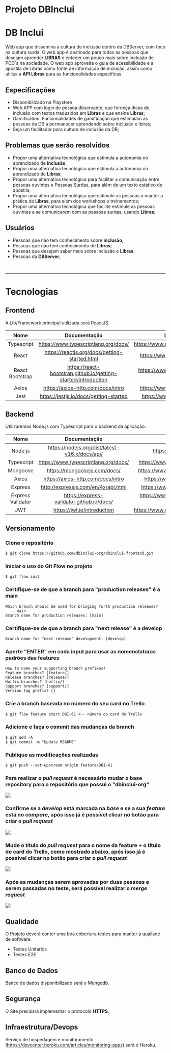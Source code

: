 # Projeto DBInclui

# **DB Inclui**

Web app que dissemina a cultura de inclusão dentro da DBServer, com foco na cultura surda. O web app é destinado para todas as pessoas que desejam aprender **LIBRAS** e enteder um pouco mais sobre inclusão de PCD`s na sociedade. O web app aproveita o guia de acessibilidade e a apostila de Libras como fonte de informação de inclusão, assim como utiliza a **API Libras** para as funcionalidades específicas.

## Especificações

- Disponibilizado na Playstore
- Web APP com login de pessoa dbservante, que forneça dicas de inclusão com textos traduzidos em **Libras** e que ensine **Libras**;
- Gamification: Funcionalidades de gamificação que estimulam as pessoas da DB a permanecer aprendendo sobre inclusão e lbiras;
- Seja um facilitador para cultura de inclusão da DB;

## Problemas que serão resolvidos

- Propor uma alternativa tecnológica que estimula a autonomia no aprendizado de **inclusão**;
- Propor uma alternativa tecnológica que estimula a autonomia no aprendizado de **Libras**;
- Propor uma alternativa tecnológica para facilitar a comunicação entre pessoas ouvintes e Pessoas Surdas, para além de um texto estático de apostila;
- Propor uma alternativa tecnológica que estimule as pessoas a manter a prática de **Libras**, para além dos workshops e treinamentos;
- Propor uma alternativa tecnológica que facilite estimule as pessoas ouvintes a se comunicarem com as pessoas surdas, usando **Libras**;

## Usuários

- Pessoas que não tem conhecimento sobre **inclusão**;
- Pessoas que não tem conhecimento de **Libras**;
- Pessoas que desejam saber mais sobre inclusão e **Libras**;
- Pessoas da **DBServer**;

<br>

---

# Tecnologias

## Frontend

A Lib/Framework principal utilizada será ReactJS.

|       Nome      |                           Documentação                          |               Links dos pacotes               |
|:---------------:|:---------------------------------------------------------------:|:---------------------------------------------:|
| Typescript      | https://www.typescriptlang.org/docs/                            | https://www.npmjs.com/package/typescript      |
| React           | https://reactjs.org/docs/getting-started.html                   | https://www.npmjs.com/package/react           |
| React Bootstrap | https://react-bootstrap.github.io/getting-started/introduction  | https://www.npmjs.com/package/react-bootstrap |
| Axios           | https://axios-http.com/docs/intro                               | https://www.npmjs.com/package/axios           |
| Jest            | https://jestjs.io/docs/getting-started                          | https://www.npmjs.com/package/jest            |

## Backend

Utilizaremos Node.js com Typescript para o backend da aplicação.

|        Nome       	|                  Documentação                  	|                  Links dos pacotes                |
|:-----------------:	|:----------------------------------------------:	|:-----------------------------------------------:	|
| Node.js           	| https://nodejs.org/dist/latest-v16.x/docs/api/ 	| https://nodejs.org/en/download/                 	|
| Typescript        	| https://www.typescriptlang.org/docs/           	| https://www.npmjs.com/package/typescript        	|
| Mongoose          	| https://mongoosejs.com/docs/                   	| https://www.npmjs.com/package/mongoose          	|
| Axios             	| https://axios-http.com/docs/intro              	| https://www.npmjs.com/package/axios             	|
| Express           	| http://expressjs.com/en/4x/api.html            	| https://www.npmjs.com/package/express           	|
| Express Validator 	| https://express-validator.github.io/docs/      	| https://www.npmjs.com/package/express-validator 	|
| JWT               	| https://jwt.io/introduction                    	| https://www.npmjs.com/package/jsonwebtoken      	|

## Versionamento

### Clone o repositório

```
$ git clone https://github.com/dbinclui-org/dbinclui-frontend.git
```

### Iniciar o uso do Git Flow no projeto
```
$ git flow init
```

### Certifique-se de que a branch para "production releases" é a main
```
Which branch should be used for bringing forth production releases?
   - main
Branch name for production releases: [main] 
```

### Certifique-se de que a branch para "next release" é a develop
```
Branch name for "next release" development: [develop] 
```

### Aperte "ENTER" em cada input para usar as nomenclaturas padrões das features
```
How to name your supporting branch prefixes?
Feature branches? [feature/] 
Release branches? [release/] 
Hotfix branches? [hotfix/] 
Support branches? [support/] 
Version tag prefix? []
```

### Crie a branch baseada no número do seu card no Trello
```
$ git flow feature start DBI-61 <-- número do card do Trello
```

### Adicione e faça o commit das mudanças da branch
```
$ git add -A
$ git commit -m "Update README"
```

### Publique as modificações realizadas
```
$ git push --set-upstream origin feature/DBI-61
```

### Para realizar o *pull request* é necessário mudar o base repository para o repositório que possui o "dbinclui-org"
<img src="https://i.imgur.com/2D3kkjl.png"/>

### Confirme se a *develop* está marcada na *base* e se a sua *feature* está no *compare*, após isso já é possível clicar no botão para criar o *pull request*
<img src="https://i.imgur.com/kRLdwkc.png"/>

### Mude o título do *pull request* para o nome da feature + o título do card do Trello, como mostrado abaixo, após isso já é possível clicar no botão para criar o *pull request*
<img src="https://i.imgur.com/AZywbED.png"/>

### Após as mudanças serem aprovadas por duas pessoas e serem passadas no teste, será possível realizar o *merge request*
<img src="https://i.imgur.com/V76w9Bh.png"/>

## Qualidade

O Projeto deverá conter uma boa cobertura testes para manter a qualiade de software.

- Testes Unitários
- Testes E2E

## Banco de Dados

Banco de dados disponibilizado será o Mongodb.

## Segurança

O Site precisará implementar o protocolo **HTTPS**.

## Infraestrutura/Devops

Serviço de hospedagem e monitoramento (https://devcenter.heroku.com/articles/monitoring-apps) será o Heroku.

<!--
# Entendendo o Produto
## O produto é
- Um guia do museu personalizado
- Um facilitador para melhora a experiência do usuário
- Acesso/inclusivo
- Sistema Web Responsivo
- Interativo
## Não é
- Um guia estático
- Não abriga o usuário fazer uma rota única
- Aplicativo
- Um mapa do museu
## Faz
- Cria rota personalizada
- Melhora a experiência do usuário no museu
- Sugere rotas para usuário
- Descrição das atrações
- Guia de forma iterativa
- Propõe uma visita auto guiada
## Não faz
- Disponibiliza só roteiro que o ADMIN cadastrou
- Utiliza Geo Localização
- Identifica usuários
- Classifica rotas
- Gera QRCode -->

